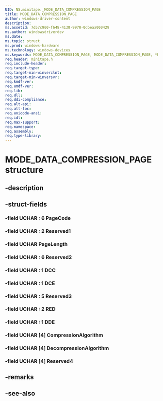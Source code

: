 ```yaml
---
UID: NS.minitape._MODE_DATA_COMPRESSION_PAGE
title: MODE_DATA_COMPRESSION_PAGE
author: windows-driver-content
description: 
ms.assetid: 7d57c900-f648-4130-9970-0dbeaa000429
ms.author: windowsdriverdev
ms.date: 
ms.topic: struct
ms.prod: windows-hardware
ms.technology: windows-devices
ms.keywords: MODE_DATA_COMPRESSION_PAGE, MODE_DATA_COMPRESSION_PAGE, *PMODE_DATA_COMPRESSION_PAGE
req.header: minitape.h
req.include-header:
req.target-type:
req.target-min-winverclnt:
req.target-min-winversvr:
req.kmdf-ver:
req.umdf-ver:
req.lib:
req.dll:
req.ddi-compliance:
req.alt-api:
req.alt-loc:
req.unicode-ansi:
req.idl:
req.max-support:
req.namespace:
req.assembly:
req.type-library:
---
```


# MODE_DATA_COMPRESSION_PAGE structure

## -description



## -struct-fields

### -field UCHAR  : 6 PageCode			
 	
### -field UCHAR  : 2 Reserved1			
 	
### -field UCHAR PageLength			
 	
### -field UCHAR  : 6 Reserved2			
 	
### -field UCHAR  : 1 DCC			
 	
### -field UCHAR  : 1 DCE			
 	
### -field UCHAR  : 5 Reserved3			
 	
### -field UCHAR  : 2 RED			
 	
### -field UCHAR  : 1 DDE			
 	
### -field UCHAR [4] CompressionAlgorithm			
 	
### -field UCHAR [4] DecompressionAlgorithm			
 	
### -field UCHAR [4] Reserved4			
 	
## -remarks

## -see-also
